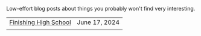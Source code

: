 Low-effort blog posts about things you probably won't find very interesting.

| | |
|:--- | --:|
| [Finishing High School](personalblogposts/finishing-high-school.html) | June 17, 2024 |
| | |
